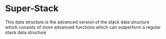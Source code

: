 # Super-Stack
This data structure  is the advanced version of the stack data structure which consists of more advanced functions which can outperform a regular stack data structure
